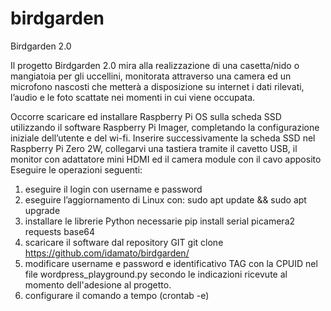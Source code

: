 # birdgarden
Birdgarden 2.0

Il progetto Birdgarden 2.0 mira alla realizzazione di una casetta/nido o mangiatoia per gli uccellini, monitorata attraverso una camera ed un microfono nascosti che metterà a disposizione su internet i dati rilevati, l’audio e le foto scattate nei momenti in cui viene occupata.

Occorre scaricare ed installare Raspberry Pi OS sulla scheda SSD utilizzando il software Raspberry Pi Imager, completando la configurazione iniziale dell’utente e del wi-fi.
Inserire successivamente la scheda SSD nel Raspberry Pi Zero 2W, collegarvi una tastiera tramite il cavetto USB, il monitor con adattatore mini HDMI ed il camera module con il cavo apposito
Eseguire le operazioni seguenti:

1. eseguire il login con username e password
2. eseguire l’aggiornamento di Linux con:
          sudo apt update && sudo apt upgrade
3. installare le librerie Python necessarie
           pip install serial picamera2 requests base64
4. scaricare il software dal repository GIT
           git clone https://github.com/idamato/birdgarden/
5. modificare username e password e identificativo TAG con la CPUID nel file wordpress_playground.py secondo le indicazioni ricevute al momento dell'adesione al progetto.
6. configurare il comando a tempo (crontab -e)

           
